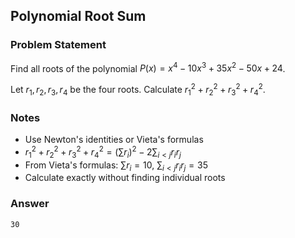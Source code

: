 ## Polynomial Root Sum

### Problem Statement

Find all roots of the polynomial $P(x) = x^4 - 10x^3 + 35x^2 - 50x + 24$.

Let $r_1, r_2, r_3, r_4$ be the four roots. Calculate $r_1^2 + r_2^2 + r_3^2 + r_4^2$.

### Notes

- Use Newton's identities or Vieta's formulas
- $r_1^2 + r_2^2 + r_3^2 + r_4^2 = (\sum r_i)^2 - 2\sum_{i<j} r_i r_j$
- From Vieta's formulas: $\sum r_i = 10$, $\sum_{i<j} r_i r_j = 35$
- Calculate exactly without finding individual roots

### Answer

```
30
```
